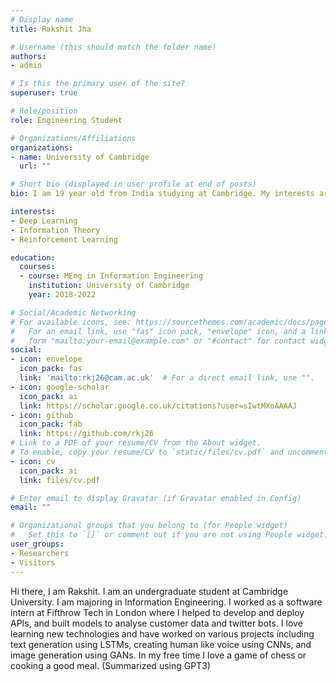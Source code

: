 ```yaml
---
# Display name
title: Rakshit Jha

# Username (this should match the folder name)
authors:
- admin

# Is this the primary user of the site?
superuser: true

# Role/position
role: Engineering Student

# Organizations/Affiliations
organizations:
- name: University of Cambridge
  url: ""

# Short bio (displayed in user profile at end of posts)
bio: I am 19 year old from India studying at Cambridge. My interests are in machine learning and deep learning.

interests:
- Deep Learning
- Information Theory
- Reinforcement Learning

education:
  courses:
  - course: MEng in Information Engineering
    institution: University of Cambridge
    year: 2018-2022

# Social/Academic Networking
# For available icons, see: https://sourcethemes.com/academic/docs/page-builder/#icons
#   For an email link, use "fas" icon pack, "envelope" icon, and a link in the
#   form "mailto:your-email@example.com" or "#contact" for contact widget.
social:
- icon: envelope
  icon_pack: fas
  link: 'mailto:rkj26@cam.ac.uk'  # For a direct email link, use "".
- icon: google-scholar
  icon_pack: ai
  link: https://scholar.google.co.uk/citations?user=sIwtMXoAAAAJ
- icon: github
  icon_pack: fab
  link: https://github.com/rkj26
# Link to a PDF of your resume/CV from the About widget.
# To enable, copy your resume/CV to `static/files/cv.pdf` and uncomment the lines below.
- icon: cv
  icon_pack: ai
  link: files/cv.pdf

# Enter email to display Gravatar (if Gravatar enabled in Config)
email: ""

# Organizational groups that you belong to (for People widget)
#   Set this to `[]` or comment out if you are not using People widget.
user_groups:
- Researchers
- Visitors
---
```


Hi there, I am Rakshit.  I am an undergraduate student at Cambridge University.  I am majoring in Information Engineering.  I worked as a software intern at Fifthrow Tech in London where I helped to develop and deploy APIs, and built models to analyse customer data and twitter bots.  I love learning new technologies and have worked on various projects including text generation using LSTMs, creating human like voice using CNNs, and image generation using GANs. In my free time I love a game of chess or cooking a good meal.
(Summarized using GPT3)
